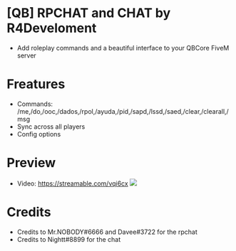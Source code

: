# [QB] RPCHAT and CHAT by R4Develoment
* Add roleplay commands and a beautiful interface to your QBCore FiveM server

# Freatures
* Commands: /me,/do,/ooc,/dados,/rpol,/ayuda,/pid,/sapd,/lssd,/saed,/clear,/clearall,/msg
* Sync across all players
* Config options

# Preview
* Video: https://streamable.com/vqi6cx
![](https://i.imgur.com/HrPPnji.png)

# Credits
* Credits to Mr.NOBODY#6666 and Davee#3722 for the rpchat
* Credits to Nightt#8899 for the chat
